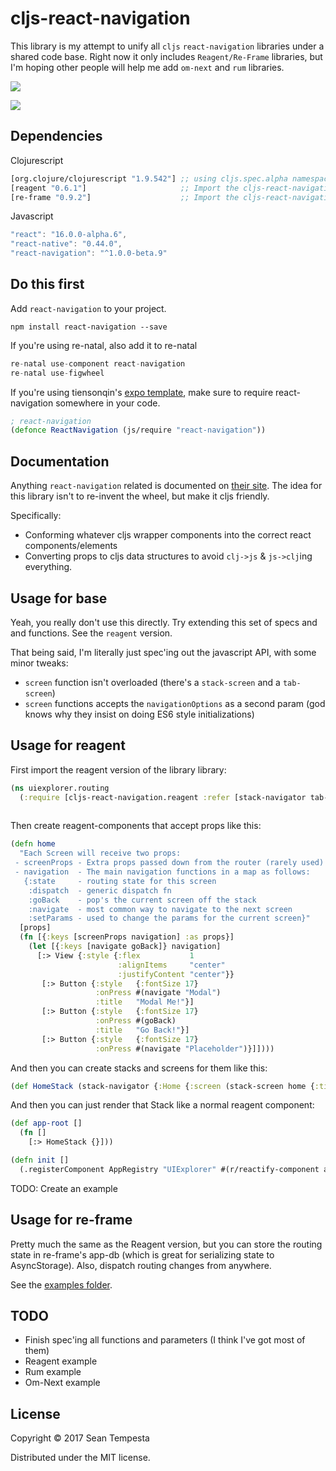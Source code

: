 # cljs-react-navigation

This library is my attempt to unify all `cljs` `react-navigation` libraries under a shared code base.  Right now it only includes `Reagent/Re-Frame` libraries, but I'm hoping other people will help me add `om-next` and `rum` libraries.   

![](https://clojars.org/cljs-react-navigation/latest-version.svg)

![](https://media.giphy.com/media/3o7bu14rq4AVqTK1Nu/giphy.gif)

## Dependencies

Clojurescript
```clojure
[org.clojure/clojurescript "1.9.542"] ;; using cljs.spec.alpha namespace
[reagent "0.6.1"]                     ;; Import the cljs-react-navigation.reagent namespace
[re-frame "0.9.2"]                    ;; Import the cljs-react-navigation.re-frame namespace
```

Javascript
```js
"react": "16.0.0-alpha.6",
"react-native": "0.44.0",
"react-navigation": "^1.0.0-beta.9"
```

## Do this first

Add `react-navigation` to your project.
```
npm install react-navigation --save
```

If you're using re-natal, also add it to re-natal
```js
re-natal use-component react-navigation
re-natal use-figwheel
```

If you're using tiensonqin's [expo template](https://github.com/tiensonqin/exponent-cljs-template), make sure to require react-navigation somewhere in your code.
```clojure
; react-navigation
(defonce ReactNavigation (js/require "react-navigation"))
```

## Documentation

Anything `react-navigation` related is documented on [their site](https://reactnavigation.org/docs/intro/).  The idea for this library isn't to re-invent the wheel, but make it cljs friendly.  

Specifically:
- Conforming whatever cljs wrapper components into the correct react components/elements
- Converting props to cljs data structures to avoid `clj->js` & `js->clj`ing everything.


## Usage for base

Yeah, you really don't use this directly.  Try extending this set of specs and and functions.  See the `reagent` version.

That being said, I'm literally just spec'ing out the javascript API, with some minor tweaks:
- `screen` function isn't overloaded (there's a `stack-screen` and a `tab-screen`)
- `screen` functions accepts the `navigationOptions` as a second param (god knows why they insist on doing ES6 style initializations) 

## Usage for reagent

First import the reagent version of the library library:
```clojure
(ns uiexplorer.routing
  (:require [cljs-react-navigation.reagent :refer [stack-navigator tab-navigator stack-screen tab-screen router]]))
           
```          

Then create reagent-components that accept props like this:

```clojure
(defn home
  "Each Screen will receive two props:
 - screenProps - Extra props passed down from the router (rarely used)
 - navigation  - The main navigation functions in a map as follows:
   {:state     - routing state for this screen
    :dispatch  - generic dispatch fn
    :goBack    - pop's the current screen off the stack
    :navigate  - most common way to navigate to the next screen
    :setParams - used to change the params for the current screen}"
  [props]
  (fn [{:keys [screenProps navigation] :as props}]
    (let [{:keys [navigate goBack]} navigation]
      [:> View {:style {:flex           1
                        :alignItems     "center"
                        :justifyContent "center"}}
       [:> Button {:style   {:fontSize 17}
                   :onPress #(navigate "Modal")
                   :title   "Modal Me!"}]
       [:> Button {:style   {:fontSize 17}
                   :onPress #(goBack)
                   :title   "Go Back!"}]
       [:> Button {:style   {:fontSize 17}
                   :onPress #(navigate "Placeholder")}]])))
```

And then you can create stacks and screens for them like this:
```clojure
(def HomeStack (stack-navigator {:Home {:screen (stack-screen home {:title "Home"})}}))

```

And then you can just render that Stack like a normal reagent component:

```clojure
(def app-root []
  (fn []
    [:> HomeStack {}]))

(defn init []
  (.registerComponent AppRegistry "UIExplorer" #(r/reactify-component app-root)))
```


TODO: Create an example


## Usage for re-frame

Pretty much the same as the Reagent version, but you can store the routing state in re-frame's app-db (which is great for serializing state to AsyncStorage).  Also, dispatch routing changes from anywhere. 

See the [examples folder](https://github.com/seantempesta/cljs-react-navigation/tree/master/examples/re-frame/uiexplorer).

## TODO

- Finish spec'ing all functions and parameters (I think I've got most of them)
- Reagent example
- Rum example
- Om-Next example


## License

Copyright © 2017 Sean Tempesta

Distributed under the MIT license.